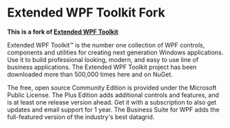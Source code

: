 # Extended WPF Toolkit Fork

**This is a fork of [Extended WPF Toolkit](http://wpftoolkit.codeplex.com/)**

Extended WPF Toolkit™ is the number one collection of WPF controls, components and utilities for creating next generation Windows applications. Use it to build professional looking, modern, and easy to use line of business applications. The Extended WPF Toolkit project has been downloaded more than 500,000 times here and on NuGet.

The free, open source Community Edition is provided under the Microsoft Public License. The Plus Edition adds additional controls and features, and is at least one release version ahead. Get it with a subscription to also get updates and email support for 1 year. The Business Suite for WPF adds the full-featured version of the industry's best datagrid.